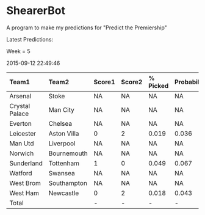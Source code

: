 # ShearerBot
A program to make my predictions for "Predict the Premiership"

Latest Predictions:

Week = 5

2015-09-12 22:49:46
<sub>


|Team1          |Team2       |Score1 |Score2 |% Picked |Probability |Expected |SD    |n    |
|:--------------|:-----------|:------|:------|:--------|:-----------|:--------|:-----|:----|
|Arsenal        |Stoke       |NA     |NA     |NA       |NA          |NA       |NA    |NA   |
|Crystal Palace |Man City    |NA     |NA     |NA       |NA          |NA       |NA    |NA   |
|Everton        |Chelsea     |NA     |NA     |NA       |NA          |NA       |NA    |NA   |
|Leicester      |Aston Villa |0      |2      |0.019    |0.036       |0.819    |1.67  |4573 |
|Man Utd        |Liverpool   |NA     |NA     |NA       |NA          |NA       |NA    |NA   |
|Norwich        |Bournemouth |NA     |NA     |NA       |NA          |NA       |NA    |NA   |
|Sunderland     |Tottenham   |1      |0      |0.049    |0.067       |0.966    |1.96  |4572 |
|Watford        |Swansea     |NA     |NA     |NA       |NA          |NA       |NA    |NA   |
|West Brom      |Southampton |NA     |NA     |NA       |NA          |NA       |NA    |NA   |
|West Ham       |Newcastle   |0      |2      |0.018    |0.043       |1.025    |1.796 |4565 |
|Total          |            |-      |-      |-        |-           |NA       |NA    |NA   |

</sub>